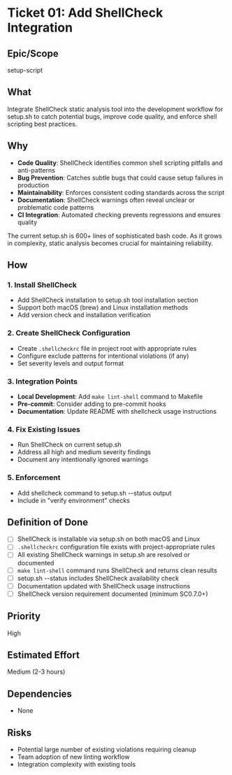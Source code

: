 # Ticket 01: Add ShellCheck Integration

## Epic/Scope
setup-script

## What
Integrate ShellCheck static analysis tool into the development workflow for setup.sh to catch potential bugs, improve code quality, and enforce shell scripting best practices.

## Why
- **Code Quality**: ShellCheck identifies common shell scripting pitfalls and anti-patterns
- **Bug Prevention**: Catches subtle bugs that could cause setup failures in production
- **Maintainability**: Enforces consistent coding standards across the script
- **Documentation**: ShellCheck warnings often reveal unclear or problematic code patterns
- **CI Integration**: Automated checking prevents regressions and ensures quality

The current setup.sh is 600+ lines of sophisticated bash code. As it grows in complexity, static analysis becomes crucial for maintaining reliability.

## How

### 1. Install ShellCheck
- Add ShellCheck installation to setup.sh tool installation section
- Support both macOS (brew) and Linux installation methods
- Add version check and installation verification

### 2. Create ShellCheck Configuration
- Create `.shellcheckrc` file in project root with appropriate rules
- Configure exclude patterns for intentional violations (if any)
- Set severity levels and output format

### 3. Integration Points
- **Local Development**: Add `make lint-shell` command to Makefile
- **Pre-commit**: Consider adding to pre-commit hooks
- **Documentation**: Update README with shellcheck usage instructions

### 4. Fix Existing Issues
- Run ShellCheck on current setup.sh
- Address all high and medium severity findings
- Document any intentionally ignored warnings

### 5. Enforcement
- Add shellcheck command to setup.sh --status output
- Include in "verify environment" checks

## Definition of Done

- [ ] ShellCheck is installable via setup.sh on both macOS and Linux
- [ ] `.shellcheckrc` configuration file exists with project-appropriate rules
- [ ] All existing ShellCheck warnings in setup.sh are resolved or documented
- [ ] `make lint-shell` command runs ShellCheck and returns clean results
- [ ] setup.sh --status includes ShellCheck availability check
- [ ] Documentation updated with ShellCheck usage instructions
- [ ] ShellCheck version requirement documented (minimum SC0.7.0+)

## Priority
High

## Estimated Effort
Medium (2-3 hours)

## Dependencies
- None

## Risks
- Potential large number of existing violations requiring cleanup
- Team adoption of new linting workflow
- Integration complexity with existing tools